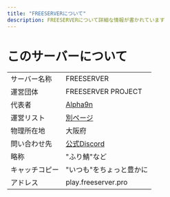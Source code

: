 ```yaml
---
title: "FREESERVERについて"
description: FREESERVERについて詳細な情報が書かれています
---
```


# このサーバーについて

|  |  |
| - | - |
| サーバー名称 | FREESERVER |
| 運営団体 | FREESERVER PROJECT |
| 代表者 | [Alpha9n](admins/alphakun) |
| 運営リスト | [別ページ](admins/) |
| 物理所在地 | 大阪府 |
| 問い合わせ先 | [公式Discord](https://link.freeserver.pro/discord) |
| 略称 | "ふり鯖"など |
| キャッチコピー | "いつも"をちょっと豊かに |
| アドレス | play.freeserver.pro |
